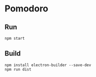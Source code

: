 # Pomodoro

## Run

```
npm start
```

## Build

```
npm install electron-builder --save-dev
npm run dist
```